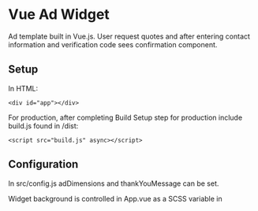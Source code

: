 # Vue Ad Widget

Ad template built in Vue.js. User request quotes and after entering contact information and verification code sees confirmation component.

## Setup
In HTML:

 `<div id="app"></div>`
 
For production, after completing Build Setup step for production include build.js found in /dist:

 `<script src="build.js" async></script>`

## Configuration
In src/config.js adDimensions and thankYouMessage can be set.

Widget background is controlled in App.vue as a SCSS variable in <style>.
  
## Build Setup

``` bash
# install dependencies
npm install

# serve with hot reload at localhost:8080
npm run dev

# build for production with minification
npm run build
```

For detailed explanation on how things work, consult the [docs for vue-loader](http://vuejs.github.io/vue-loader).
